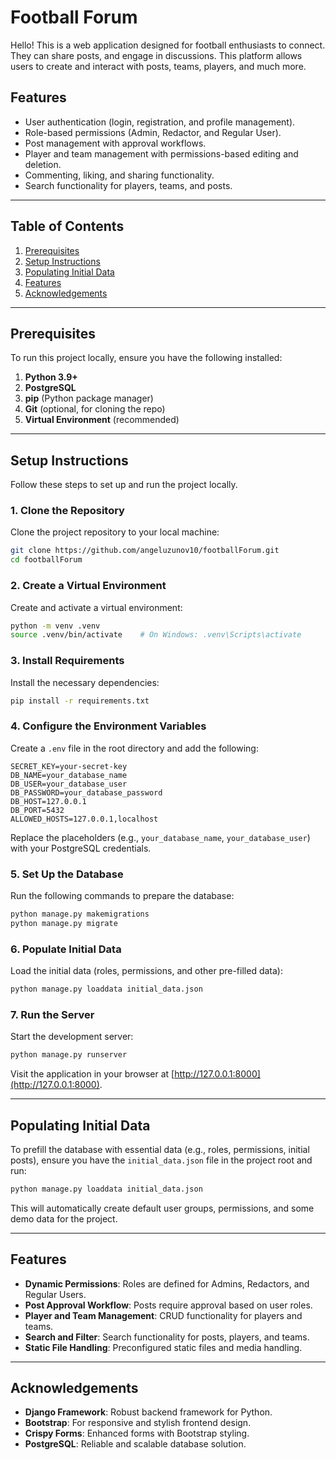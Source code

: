 # Football Forum

Hello!
This is a web application designed for football enthusiasts to connect.
They can share posts, and engage in discussions. This platform allows users to create and interact with posts, teams, players, and much more.

## Features

- User authentication (login, registration, and profile management).
- Role-based permissions (Admin, Redactor, and Regular User).
- Post management with approval workflows.
- Player and team management with permissions-based editing and deletion.
- Commenting, liking, and sharing functionality.
- Search functionality for players, teams, and posts.

---

## Table of Contents

1. [Prerequisites](#prerequisites)
2. [Setup Instructions](#setup-instructions)
3. [Populating Initial Data](#populating-initial-data)
4. [Features](#features)
5. [Acknowledgements](#acknowledgements)

---

## Prerequisites

To run this project locally, ensure you have the following installed:

1. **Python 3.9+**
2. **PostgreSQL**
3. **pip** (Python package manager)
4. **Git** (optional, for cloning the repo)
5. **Virtual Environment** (recommended)

---

## Setup Instructions

Follow these steps to set up and run the project locally.

### 1. Clone the Repository
Clone the project repository to your local machine:
```bash
git clone https://github.com/angeluzunov10/footballForum.git
cd footballForum
```

### 2. Create a Virtual Environment
Create and activate a virtual environment:
```bash
python -m venv .venv
source .venv/bin/activate    # On Windows: .venv\Scripts\activate
```

### 3. Install Requirements
Install the necessary dependencies:
```bash
pip install -r requirements.txt
```

### 4. Configure the Environment Variables
Create a `.env` file in the root directory and add the following:
```env
SECRET_KEY=your-secret-key
DB_NAME=your_database_name
DB_USER=your_database_user
DB_PASSWORD=your_database_password
DB_HOST=127.0.0.1
DB_PORT=5432
ALLOWED_HOSTS=127.0.0.1,localhost
```

Replace the placeholders (e.g., `your_database_name`, `your_database_user`) with your PostgreSQL credentials.

### 5. Set Up the Database
Run the following commands to prepare the database:
```bash
python manage.py makemigrations
python manage.py migrate
```

### 6. Populate Initial Data
Load the initial data (roles, permissions, and other pre-filled data):
```bash
python manage.py loaddata initial_data.json
```

### 7. Run the Server
Start the development server:
```bash
python manage.py runserver
```

Visit the application in your browser at [http://127.0.0.1:8000](http://127.0.0.1:8000).

---

## Populating Initial Data

To prefill the database with essential data (e.g., roles, permissions, initial posts), ensure you have the `initial_data.json` file in the project root and run:

```bash
python manage.py loaddata initial_data.json
```

This will automatically create default user groups, permissions, and some demo data for the project.

---

## Features

- **Dynamic Permissions**: Roles are defined for Admins, Redactors, and Regular Users.
- **Post Approval Workflow**: Posts require approval based on user roles.
- **Player and Team Management**: CRUD functionality for players and teams.
- **Search and Filter**: Search functionality for posts, players, and teams.
- **Static File Handling**: Preconfigured static files and media handling.

---

## Acknowledgements

- **Django Framework**: Robust backend framework for Python.
- **Bootstrap**: For responsive and stylish frontend design.
- **Crispy Forms**: Enhanced forms with Bootstrap styling.
- **PostgreSQL**: Reliable and scalable database solution.
